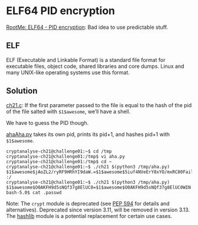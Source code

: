 # ELF64 PID encryption

[RootMe: ELF64 - PID encryption](https://www.root-me.org/en/Challenges/Cryptanalysis/ELF64-PID-encryption): Bad idea to use predictable stuff.

## ELF

ELF (Executable and Linkable Format) is a standard file format for executable files, object code, shared libraries and core dumps. Linux and many UNIX-like operating systems use this format.

## Solution

[ch21.c](https://github.com/tymyrddin/scripts-cryptanalysis/blob/main/data/ELF64%20-%20PID%20encryption/ch21.c): If the first parameter passed to the file is equal to the hash of the pid of the file salted with `$1$awesome`, we’ll have a shell.

We have to guess the PID though.

[ahaAha.py](https://github.com/tymyrddin/scripts-cryptanalysis/blob/main/data/ELF64%20-%20PID%20encryption/ahaAha.py) takes its own pid, prints its pid+1, and hashes pid+1 with `$1$awesome`.

```text
cryptanalyse-ch21@challenge01:~$ cd /tmp
cryptanalyse-ch21@challenge01:/tmp$ vi aha.py
cryptanalyse-ch21@challenge01:/tmp$ cd ~
cryptanalyse-ch21@challenge01:~$ ./ch21 $(python3 /tmp/aha.py)
$1$awesome$jAoZL2/ryRF9HRhYI9daW.=$1$awesome$5iuf4NVeErY8xYO/mxRC80Fail... :/
cryptanalyse-ch21@challenge01:~$ ./ch21 $(python3 /tmp/aha.py)
$1$awesome$O0AKFH9d5sNQf37g8ElUC0=$1$awesome$O0AKFH9d5sNQf37g8ElUC0WIN!
bash-5.0$ cat .passwd
```

Note: The `crypt` module is deprecated (see [PEP 594](https://peps.python.org/pep-0594/#crypt) for details and alternatives). Deprecated since version 3.11, will be removed in version 3.13. The [hashlib](https://docs.python.org/3/library/hashlib.html#module-hashlib) module is a potential replacement for certain use cases.
